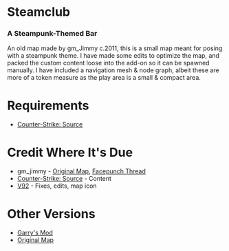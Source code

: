 # Steamclub
 
### A Steampunk-Themed Bar

An old map made by gm_Jimmy c.2011, this is a small map meant for posing with a steampunk theme.
I have made some edits to optimize the map, and packed the custom content loose into the add-on so it can be spawned manually. I have included a navigation mesh & node graph, albeit these are more of a token measure as the play area is a small & compact area.

# Requirements
* [Counter-Strike: Source](https://store.steampowered.com/app/240/)

# Credit Where It's Due
* gm_jimmy - [Original Map](https://garrysmods.org/download/10879), [Facepunch Thread](http://www.facepunch.com/threads/1081287-Steamclub_v1)
* [Counter-Strike: Source](https://store.steampowered.com/app/240/) - Content
* [V92](https://steamcommunity.com/profiles/76561197998218505) - Fixes, edits, map icon

# Other Versions
* [Garry's Mod](https://steamcommunity.com/sharedfiles/filedetails/?id=482894003)
* [Original Map](https://garrysmods.org/download/10879)